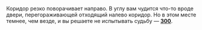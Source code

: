 Коридор резко поворачивает направо. В углу вам чудится что-то вроде двери, перегораживающей отходящий налево коридор. Но в этом месте темнее, чем везде, и вы решаете не испытывать судьбу — [**300**](#n_300).

